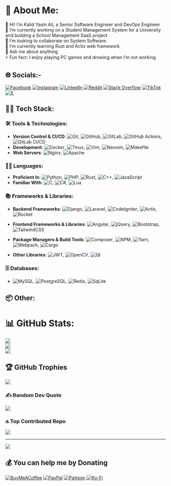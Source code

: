 # 💫 About Me:
👋 Hi! I’m Kalid Yasin Ali, a Senior Software Engineer and DevOps Engineer<br>
🔭 I’m currently working on a Student Management System for a University and building a School Management SaaS project<br>
👯 I’m looking to collaborate on System Software.<br>
🌱 I’m currently learning Rust and Actix web framework<br>
💬 Ask me about anything<br>
⚡ Fun fact: I enjoy playing PC games and drowing when I’m not working


## 🌐 Socials:-
[![Facebook](https://img.shields.io/badge/Facebook-%231877F2.svg?logo=Facebook&logoColor=white)](https://facebook.com/khalu.yasin) [![Instagram](https://img.shields.io/badge/Instagram-%23E4405F.svg?logo=Instagram&logoColor=white)](https://instagram.com/khalu.yasin) [![LinkedIn](https://img.shields.io/badge/LinkedIn-%230077B5.svg?logo=linkedin&logoColor=white)](https://linkedin.com/in/khaluyasin) [![Reddit](https://img.shields.io/badge/Reddit-%23FF4500.svg?logo=Reddit&logoColor=white)](https://reddit.com/user/kalidyasin29) [![Stack Overflow](https://img.shields.io/badge/-Stackoverflow-FE7A16?logo=stack-overflow&logoColor=white)](https://stackoverflow.com/users/11420553) [![TikTok](https://img.shields.io/badge/TikTok-%23000000.svg?logo=TikTok&logoColor=white)](https://tiktok.com/@khaluyasin) [![X](https://img.shields.io/badge/X-black.svg?logo=X&logoColor=white)](https://x.com/KhaluYasin) 

## 🧑‍💻 Tech Stack:
### 🛠️ Tools & Technologies:
- **Version Control & CI/CD**: 
![Git](https://img.shields.io/badge/git-%23F05033.svg?logo=git&logoColor=white),
![GitHub](https://img.shields.io/badge/github-%212121.svg?logo=github&logoColor=white),
![GitLab](https://img.shields.io/badge/gitlab-%23181717.svg?logo=gitlab&logoColor=white),
![GitHub Actions](https://img.shields.io/badge/github%20actions-%232671E5.svg?logo=githubactions&logoColor=white),
![GitLab CI/CD](https://img.shields.io/badge/gitlab-CI%2FCD-%232671E5.svg?logo=gitlab&logoColor=white)
- **Development**: 
![Docker](https://img.shields.io/badge/docker-ffffff?logo=docker&logoColor=1a66e8),
![Tmux](https://img.shields.io/badge/tmux-%23000000.svg?logo=tmux&logoColor=white),
![Vim](https://img.shields.io/badge/vim-%237EBF50.svg?logo=vim&logoColor=white),
![Neovim](https://img.shields.io/badge/neovim-%2371ba51.svg?logo=neovim&logoColor=white),
![Makefile](https://img.shields.io/badge/makefile-%23000000.svg?logo=makefile&logoColor=white)
- **Web Servers**: 
![Nginx](https://img.shields.io/badge/nginx-%23009639.svg?logo=nginx&logoColor=white),
![Apache](https://img.shields.io/badge/apache-%23D42029.svg?logo=apache&logoColor=white)

### 👨‍💻 Languages:
- **Proficient In**: 
![Python](https://img.shields.io/badge/python-3670A0?logo=python&logoColor=ffdd54),
![PHP](https://img.shields.io/badge/php-%23777BB4.svg?logo=php&logoColor=white),
![Rust](https://img.shields.io/badge/rust-%23000000.svg?logo=rust&logoColor=white),
![C++](https://img.shields.io/badge/c++-%2300599C.svg?logo=c%2B%2B&logoColor=white),
![JavaScript](https://img.shields.io/badge/javascript-%23323330.svg?logo=javascript&logoColor=%23F7DF1E)
- **Familiar With**:
![C](https://img.shields.io/badge/c-%2300599C.svg?logo=c&logoColor=white),
![C#](https://img.shields.io/badge/c%23-%23239120.svg?logo=csharp&logoColor=white),
![Lua](https://img.shields.io/badge/lua-%232C2D72.svg?logo=lua&logoColor=white)

### 📚 Frameworks & Libraries:

- **Backend Frameworks**: 
  ![Django](https://img.shields.io/badge/django-%23092E20.svg?logo=django&logoColor=white), 
  ![Laravel](https://img.shields.io/badge/laravel-%23FF2D20.svg?logo=laravel&logoColor=white), 
  ![CodeIgniter](https://img.shields.io/badge/codeigniter-%23000000.svg?logo=codeigniter&logoColor=white), 
  ![Actix](https://img.shields.io/badge/actix-%23FFFFFF.svg?logo=actix&logoColor=black), 
  ![Rocket](https://img.shields.io/badge/rocket-%23D33846.svg?logo=rocket&logoColor=white)
  
- **Frontend Frameworks & Libraries**: 
  ![Angular](https://img.shields.io/badge/angular-%23DD0031.svg?logo=angular&logoColor=white), 
  ![jQuery](https://img.shields.io/badge/jquery-%230769AD.svg?logo=jquery&logoColor=white), 
  ![Bootstrap](https://img.shields.io/badge/bootstrap-%238511FA.svg?logo=bootstrap&logoColor=white), 
  ![TailwindCSS](https://img.shields.io/badge/tailwindcss-%2338B2AC.svg?logo=tailwind-css&logoColor=white)

- **Package Managers & Build Tools**: 
  ![Composer](https://img.shields.io/badge/composer-%23ffffff.svg?logo=composer&logoColor=black), 
  ![NPM](https://img.shields.io/badge/NPM-%23CB3837.svg?logo=npm&logoColor=white), 
  ![Yarn](https://img.shields.io/badge/yarn-%232C8EBB.svg?logo=yarn&logoColor=white), 
  ![Webpack](https://img.shields.io/badge/webpack-%238DD6F9.svg?logo=webpack&logoColor=black),
  ![Cargo](https://img.shields.io/badge/cargo-%23000000.svg?logo=cargo&logoColor=white)

- **Other Libraries**: 
  ![JWT](https://img.shields.io/badge/JWT-black?logo=JSON%20web%20tokens), 
  ![OpenCV](https://img.shields.io/badge/opencv-%23white.svg?logo=opencv&logoColor=white), 
  ![Qt](https://img.shields.io/badge/Qt-%23217346.svg?logo=Qt&logoColor=white)


### 🗄️ Databases:
- ![MySQL](https://img.shields.io/badge/mysql-4479A1.svg?logo=mysql&logoColor=white),
![PostgreSQL](https://img.shields.io/badge/postgresql-%23316192.svg?logo=postgresql&logoColor=white),
![Redis](https://img.shields.io/badge/redis-%23FF4538.svg?logo=redis&logoColor=white),
![SqLite](https://img.shields.io/badge/sqlite-%2300599C.svg?logo=sqlite&logoColor=white)

## 📦 Other:


# 📊 GitHub Stats:
![](https://github-readme-stats.vercel.app/api?username=kalidyasin&theme=tokyonight&show_icons=true&hide_border=false&count_private=true)<br/>
![](https://github-readme-streak-stats.herokuapp.com/?user=kalidyasin&theme=tokyonight&hide_border=false)<br/>
![](https://github-readme-stats.vercel.app/api/top-langs/?username=kalidyasin&theme=tokyonight&hide_border=false&include_all_commits=true&count_private=true&layout=compact&langs_count=10)

## 🏆 GitHub Trophies
![](https://github-profile-trophy.vercel.app/?username=kalidyasin&theme=tokyonight&no-frame=false&no-bg=true&margin-w=4)

### ✍️ Random Dev Quote
![](https://quotes-github-readme.vercel.app/api?type=horizontal&theme=tokyonight)

### 🔝 Top Contributed Repo
![](https://github-contributor-stats.vercel.app/api?username=kalidyasin&limit=5&theme=tokyonight&combine_all_yearly_contributions=true)

---
[![](https://visitcount.itsvg.in/api?id=kalidyasin&icon=0&color=0)](https://visitcount.itsvg.in)

  ## 💰 You can help me by Donating
  [![BuyMeACoffee](https://img.shields.io/badge/Buy%20Me%20a%20Coffee-ffdd00?style=for-the-badge&logo=buy-me-a-coffee&logoColor=black)](https://buymeacoffee.com/kalidyasin) [![PayPal](https://img.shields.io/badge/PayPal-00457C?style=for-the-badge&logo=paypal&logoColor=white)](https://paypal.me/khaluyasin) [![Patreon](https://img.shields.io/badge/Patreon-F96854?style=for-the-badge&logo=patreon&logoColor=white)](https://patreon.com/kalidyasin) [![Ko-Fi](https://img.shields.io/badge/Ko--fi-F16061?style=for-the-badge&logo=ko-fi&logoColor=white)](https://ko-fi.com/kalidyasin) 

  
<!-- Proudly created with GPRM ( https://gprm.itsvg.in ) -->
